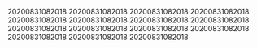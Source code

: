 20200831082018
20200831082018
20200831082018
20200831082018
20200831082018
20200831082018
20200831082018
20200831082018
20200831082018
20200831082018
20200831082018
20200831082018
20200831082018
20200831082018
20200831082018
